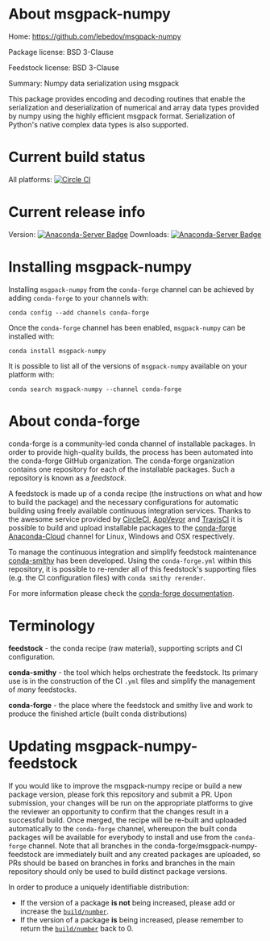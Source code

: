 About msgpack-numpy
===================

Home: https://github.com/lebedov/msgpack-numpy

Package license: BSD 3-Clause

Feedstock license: BSD 3-Clause

Summary: Numpy data serialization using msgpack

This package provides encoding and decoding routines that enable the
serialization and deserialization of numerical and array data types
provided by numpy using the highly efficient msgpack format. Serialization
of Python's native complex data types is also supported.


Current build status
====================

All platforms: [![Circle CI](https://circleci.com/gh/conda-forge/msgpack-numpy-feedstock.svg?style=shield)](https://circleci.com/gh/conda-forge/msgpack-numpy-feedstock)

Current release info
====================
Version: [![Anaconda-Server Badge](https://anaconda.org/conda-forge/msgpack-numpy/badges/version.svg)](https://anaconda.org/conda-forge/msgpack-numpy)
Downloads: [![Anaconda-Server Badge](https://anaconda.org/conda-forge/msgpack-numpy/badges/downloads.svg)](https://anaconda.org/conda-forge/msgpack-numpy)

Installing msgpack-numpy
========================

Installing `msgpack-numpy` from the `conda-forge` channel can be achieved by adding `conda-forge` to your channels with:

```
conda config --add channels conda-forge
```

Once the `conda-forge` channel has been enabled, `msgpack-numpy` can be installed with:

```
conda install msgpack-numpy
```

It is possible to list all of the versions of `msgpack-numpy` available on your platform with:

```
conda search msgpack-numpy --channel conda-forge
```


About conda-forge
=================

conda-forge is a community-led conda channel of installable packages.
In order to provide high-quality builds, the process has been automated into the
conda-forge GitHub organization. The conda-forge organization contains one repository
for each of the installable packages. Such a repository is known as a *feedstock*.

A feedstock is made up of a conda recipe (the instructions on what and how to build
the package) and the necessary configurations for automatic building using freely
available continuous integration services. Thanks to the awesome service provided by
[CircleCI](https://circleci.com/), [AppVeyor](http://www.appveyor.com/)
and [TravisCI](https://travis-ci.org/) it is possible to build and upload installable
packages to the [conda-forge](https://anaconda.org/conda-forge)
[Anaconda-Cloud](http://docs.anaconda.org/) channel for Linux, Windows and OSX respectively.

To manage the continuous integration and simplify feedstock maintenance
[conda-smithy](http://github.com/conda-forge/conda-smithy) has been developed.
Using the ``conda-forge.yml`` within this repository, it is possible to re-render all of
this feedstock's supporting files (e.g. the CI configuration files) with ``conda smithy rerender``.

For more information please check the [conda-forge documentation](https://conda-forge.org/docs/).

Terminology
===========

**feedstock** - the conda recipe (raw material), supporting scripts and CI configuration.

**conda-smithy** - the tool which helps orchestrate the feedstock.
                   Its primary use is in the construction of the CI ``.yml`` files
                   and simplify the management of *many* feedstocks.

**conda-forge** - the place where the feedstock and smithy live and work to
                  produce the finished article (built conda distributions)


Updating msgpack-numpy-feedstock
================================

If you would like to improve the msgpack-numpy recipe or build a new
package version, please fork this repository and submit a PR. Upon submission,
your changes will be run on the appropriate platforms to give the reviewer an
opportunity to confirm that the changes result in a successful build. Once
merged, the recipe will be re-built and uploaded automatically to the
`conda-forge` channel, whereupon the built conda packages will be available for
everybody to install and use from the `conda-forge` channel.
Note that all branches in the conda-forge/msgpack-numpy-feedstock are
immediately built and any created packages are uploaded, so PRs should be based
on branches in forks and branches in the main repository should only be used to
build distinct package versions.

In order to produce a uniquely identifiable distribution:
 * If the version of a package **is not** being increased, please add or increase
   the [``build/number``](http://conda.pydata.org/docs/building/meta-yaml.html#build-number-and-string).
 * If the version of a package **is** being increased, please remember to return
   the [``build/number``](http://conda.pydata.org/docs/building/meta-yaml.html#build-number-and-string)
   back to 0.